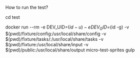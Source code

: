 How to run the test?

cd test

docker run --rm -e DEV_UID=$(id -u) -e DEV_GID=$(id -g) -v $(pwd)/fixture/config:/usr/local/share/config -v $(pwd)/fixture/tasks/:/usr/local/share/tasks -v $(pwd)/fixture:/usr/local/share/input -v $(pwd)/public:/usr/local/share/output micro-test-sprites gulp

